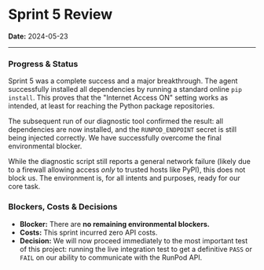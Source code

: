 # Sprint 5 Review

**Date:** 2024-05-23

---

### Progress & Status

Sprint 5 was a complete success and a major breakthrough. The agent successfully installed all dependencies by running a standard online `pip install`. This proves that the "Internet Access ON" setting works as intended, at least for reaching the Python package repositories.

The subsequent run of our diagnostic tool confirmed the result: all dependencies are now installed, and the `RUNPOD_ENDPOINT` secret is still being injected correctly. We have successfully overcome the final environmental blocker.

While the diagnostic script still reports a general network failure (likely due to a firewall allowing access *only* to trusted hosts like PyPI), this does not block us. The environment is, for all intents and purposes, ready for our core task.

### Blockers, Costs & Decisions

*   **Blocker:** There are **no remaining environmental blockers.**
*   **Costs:** This sprint incurred zero API costs.
*   **Decision:** We will now proceed immediately to the most important test of this project: running the live integration test to get a definitive `PASS` or `FAIL` on our ability to communicate with the RunPod API. 